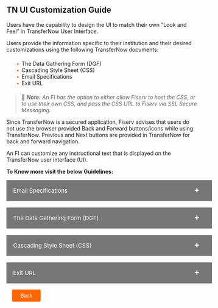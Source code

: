 ## TN UI Customization Guide 

Users have the capability to design the UI to match their own “Look and Feel” in TransferNow User Interface. 

Users provide the information specific to their institution and their desired customizations using the following TransferNow documents: 

<div class="card-body">
<ul>
<li>The Data Gathering Form (DGF) </li>
<li>Cascading Style Sheet (CSS)</li>
<li>Email Specifications</li>
<li>Exit URL</li>
</ul>
</div>


<!-- theme: info -->

> :memo: _**Note:** An FI has the option to either allow Fiserv to host the CSS, or to use their own CSS, and pass the CSS URL to Fiserv via SSL Secure Messaging._


 Since TransferNow is a secured application, Fiserv advises that users do not use the browser provided Back and Forward buttons/icons while using TransferNow. Previous and Next buttons are provided in TransferNow for back and forward navigation.

 An FI can customize any instructional text that is displayed on the TransferNow user interface (UI).

 
**To Know more visit the below Guidelines:**

<div>
    <input type="checkbox" class="collapsible-checkbox" id="section1">
    <label class="label-expand" for="section1">Email Specifications</label>
    <div class="content-expand">

<p>Many events occur within TransferNow warrants an email to be sent to the user. TransferNow offers many emails to assist with client-to-customer communications. All TransferNow emails are triggered by the occurrence of an event, either automated or manually. These event triggers can be categorized into the following groups: </p> 

<div class="card-body">
<ul>
<li>UI emails are triggered by user actions while the user is still in the online session.</li>
<li>Compass emails are triggered by activities performed by Customer Service Representatives (CSR) in Compass.</li>
<li>Transaction emails are sent at specific transaction “highlights.”</li>
<li>Reminder emails are sent to remind users to complete some portion of the transaction.</li>
</ul>
</div>

<p class="block-quote"> &#128221<i><strong>Note:</strong> All TransferNow emails are sent at the client’s discretion. Clients can turn each email on or off based on their business needs.</i> </p> 
<p class="block-quote"> &#128221<i><strong>Note:</strong> An email is ON or OFF for either all or no users.</i> </p>

</div>
</div>
</br>

<div>
    <input type="checkbox" class="collapsible-checkbox" id="section2">
    <label class="label-expand" for="section2">The Data Gathering Form (DGF)</label>
    <div class="content-expand">

<p>Fiserv ePayments provides a Data Gathering Form (DGF) to TransferNow clients. The DGF guides clients through the configuration and customization of the TransferNow services, and ultimately provides Fiserv with the data necessary to set up the service. </p>

<p>A partial list of configurable elements is given below: </p>


<div class="card-body">
<ul>
<li>Common Screen Elements</li>
<li>Emails</li>
<li>Cascading Style Sheet (CSS)</li>
<li>Product features.</li>
</ul>
</div>

</div>
</div>
</br>

<div>
    <input type="checkbox" class="collapsible-checkbox" id="section3">
    <label class="label-expand" for="section3">Cascading Style Sheet (CSS)</label>
    <div class="content-expand">

<p>Clients can manipulate the “look and feel” of the TransferNow front end user interface using a cascading style sheet (CSS). Typical elements on a HTML page that are controlled by a CSS are the font type, font color, size of a table, etc. When a client fills out the DGF, Fiserv provides the client with the default CSS, which the client changes to match their desired design. </p>

<p>Clients may view and update the CSS in the following ways: </p>

<div class="card-body">
<ul>
<li>Using most HTML design applications will generally have a preview option that allows clients to see the result before it's published in production.</li>
<li>Manually, Fiserv sends the client a composite HTML sample and a CSS that controls the elements on that HTML. Clients use the HTML sample to identify the controlling elements in the CSS. Then, clients can make and save changes in the CSS and view the outcome in the HTML sample.</li>
</ul>
</div>
<p class="block-quote"> &#128221<i><strong>Note:</strong> Once Fiserv receives the CSS from the client, Fiserv applies these elements to the TransferNow UI.</i> </p>
</div>
</div>
</br>

<div>
    <input type="checkbox" class="collapsible-checkbox" id="section4">
    <label class="label-expand" for="section4">Exit URL</label>
    <div class="content-expand">

<p>Using the DGF, an FI provides Fiserv with an exit URL, so that Fiserv knows where to route a user after TransferNow times out.</p> 

<p>An FI can also pass an exit URL to Fiserv in the session payload. TransferNow first looks for an exit URL in the session payload details, and if present, then this URL takes precedence over the exit URL defined in the DGF. Otherwise, Fiserv uses the exit URL defined in the DGF. </p>

<p>The FI should define the following exit URL: </p>

<div class="card-body">
<ul>
<li>RETURN_URL—Specifies the page to which to return the user when the user’s session times out on the Fiserv side.</li>
</ul>
</div>
</div>
</div>

<div class="TN-UI-customization-guide-button-container">
    <br>
    <div class="TN-UI-customization-guide-left-button">
        <a href="?path=docs/getting-started/TN-UI-Widget/TN_UI_Rendering_Options.md">Back</a>
    </div>
</div>

 <style>
 .TN-UI-customization-guide-button-container {
        position: relative;
        width: 100%;
        height: 30px;
        font-family: sans-serif;
        margin: 0px 15px;
    }
    .TN-UI-customization-guide-left-button a{
        position: absolute;
        display: inline;
        border: 0px;
        background: rgb(255, 102, 0);
        color: rgb(255, 255, 255);
        padding: 8px 22px;
        cursor: pointer;
        border-radius: 4px;                                
        text-align: center;
        text-decoration: none;
        transition: all 0.3s ease;
    }
    .TN-UI-Customization-guide-left-button a{ 
        left: 0;
    }
    .TN-UI-Customization-guide-left-button a:hover {
        color: #f60;
        background-color: white;
        border: 2px solid #f60;
    }

    .card-body ul {
        list-style: none;
        padding-left: 20px;
    }
    .card-body ul li::before {
        content: "\2022";
        font-size: 1em;
        color: #f60;
        display: inline-block;
        width: 1em;
        margin-left: -1em;
    }
    .card-container {
            display: flex;
            justify-content: space-between;
        }
        .card {
            border: 1px solid black;
            border-radius: 8px;
            margin: 5px;
            display: flex;
            flex-direction: column;
        }
    .collapsible-container {
        width: 100%;
    }

    .collapsible-checkbox {
        display: none;
    }

    .label-expand {
        background-color: #777;
        color: white;
        cursor: pointer;
        padding: 18px;
        width: 100%;
        border: none;
        text-align: left;
        outline: none;
        font-size: 15px;
        display: block;
          position: relative;
    }
    .label-expand::after{
        content: '+';
        font-size: 22px;
        font-weight: bold;
        position: absolute;
        right: 12px;
        top: 12px;
        padding: 0 20px;
    }
    input:checked + label::after {
        content: '-';
        font-size: 22px;
        right: 14px;
        top: 8px;
        padding: 0 20px;
    }

    .collapsible-checkbox:checked+.label-expand {
        background-color: #555;
    }

    .content-expand {
        padding: 18px;
        display: none;
        overflow: hidden;
        background-color: #f1f1f1;
    }

    .collapsible-checkbox:checked+.label-expand+.content-expand {
        display: block;
    }

    .block-quote {
        padding: 1em;
        color: #6a737d;
        border-left: 0.375em solid #40a9ff;
        background: #e6f7ff;
        border-radius: 3px;
    }

    .content-left {
        width: 50%
    }

    .image-otp {
        width: 50%
    }

    .content-body {
        display: flex;
        align-items: center;
        justify-content: space-between;
        padding: 20px;
    }

    .image-center {
      display: block;
      margin-left: auto;
      margin-right: auto;
      width: 70%;
    }
    
    .card-body {
        margin: 20px;
    }
</style>
